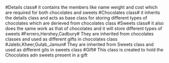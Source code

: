 #Details class#
	it contains the members like name weight and cost which are required for both chocolates and sweets
#Chocolates class#
	it inherits the details class and acts as base class for storing different types of chocolates which are derieved from chocolates class
#Sweets class#
	it also does the same work as that of chocolates and it will store different types of sweets
#Ferrero,Hershey,Cadbury#
	They are inherited from chocolates classes and used as different gifts in chocolates class
#Jalebi,Kheer,Gulab_Jamun#
	They are inherited from Sweets class and used as different gits in sweets class
#Gift#
	This class is created to hold the Chocolates adn sweets present in a gift